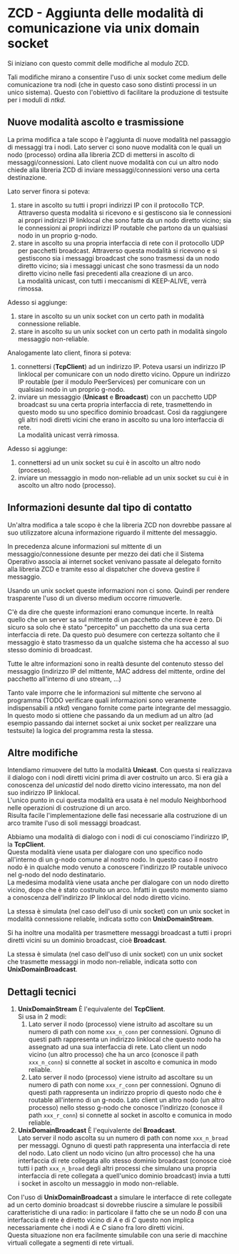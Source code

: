 # ZCD - Aggiunta delle modalità di comunicazione via unix domain socket

Si iniziano con questo commit delle modifiche al modulo ZCD.

Tali modifiche mirano a consentire l'uso di unix socket come medium delle comunicazione tra nodi (che in questo caso
sono distinti processi in un unico sistema). Questo con l'obiettivo di facilitare la produzione di testsuite per
i moduli di *ntkd*.

## Nuove modalità ascolto e trasmissione

La prima modifica a tale scopo è l'aggiunta di nuove modalità nel passaggio di messaggi tra i nodi.
Lato server ci sono nuove modalità con le quali un nodo (processo) ordina alla libreria ZCD di
mettersi in ascolto di messaggi/connessioni. Lato client nuove modalità con cui un altro nodo
chiede alla libreria ZCD di inviare messaggi/connessioni verso una certa destinazione.

Lato server finora si poteva:

1.  stare in ascolto su tutti i propri indirizzi IP con il protocollo TCP. Attraverso questa
    modalità si ricevono e si gestiscono sia le connessioni ai propri indirizzi IP linklocal
    che sono fatte da un nodo diretto vicino; sia le connessioni ai propri indirizzi IP routable
    che partono da un qualsiasi nodo in un proprio g-nodo.
1.  stare in ascolto su una propria interfaccia di rete con il protocollo UDP per pacchetti broadcast.
    Attraverso questa modalità si ricevono e si gestiscono sia i messaggi broadcast che sono trasmessi
    da un nodo diretto vicino; sia i messaggi unicast che sono trasmessi da un nodo diretto vicino
    nelle fasi precedenti alla creazione di un arco.  
    La modalità unicast, con tutti i meccanismi di KEEP-ALIVE, verrà rimossa.

Adesso si aggiunge:

1.  stare in ascolto su un unix socket con un certo path in modalità connessione reliable.
1.  stare in ascolto su un unix socket con un certo path in modalità singolo messaggio non-reliable.

Analogamente lato client, finora si poteva:

1.  connettersi (**TcpClient**) ad un indirizzo IP. Poteva usarsi un indirizzo IP linklocal per
    comunicare con un nodo diretto vicino. Oppure un indirizzo IP routable (per il modulo PeerServices)
    per comunicare con un qualsiasi nodo in un proprio g-nodo.
1.  inviare un messaggio (**Unicast** e **Broadcast**) con un pacchetto UDP broadcast su una certa
    propria interfaccia di rete, trasmettendo in questo modo su uno specifico dominio broadcast.
    Così da raggiungere gli altri nodi diretti vicini che erano in ascolto su una loro interfaccia di rete.  
    La modalità unicast verrà rimossa.

Adesso si aggiunge:

1.  connettersi ad un unix socket su cui è in ascolto un altro nodo (processo).
1.  inviare un messaggio in modo non-reliable ad un unix socket su cui è in ascolto un altro nodo (processo).

## Informazioni desunte dal tipo di contatto

Un'altra modifica a tale scopo è che la libreria ZCD non dovrebbe passare al suo
utilizzatore alcuna informazione riguardo il mittente del messaggio.

In precedenza alcune informazioni sul mittente di un messaggio/connessione desunte per mezzo dei
dati che il Sistema Operativo associa ai internet socket venivano passate al delegato fornito
alla libreria ZCD e tramite esso al dispatcher che doveva gestire il messaggio.

Usando un unix socket queste informazioni non ci sono. Quindi per rendere trasparente l'uso
di un diverso medium occorre rimuoverle.

C'è da dire che queste informazioni erano comunque incerte.
In realtà quello che un server sa sul mittente di un pacchetto che riceve
è zero. Di sicuro sa solo che è stato "percepito" un pacchetto da una sua
certa interfaccia di rete. Da questo può desumere con certezza soltanto che
il messaggio è stato trasmesso da un qualche sistema che ha accesso al suo
stesso dominio di broadcast.

Tutte le altre informazioni sono in realtà desunte del contenuto stesso del
messaggio (indirizzo IP del mittente, MAC address del mittente, ordine del
pacchetto all'interno di uno stream, ...)

Tanto vale imporre che le informazioni sul mittente che servono al programma
(TODO verificare quali informazioni sono veramente indispensabili a *ntkd*)
vengano fornite come parte integrante del messaggio.
In questo modo si ottiene che passando da un medium ad un altro (ad esempio
passando dai internet socket ai unix socket per realizzare una testsuite)
la logica del programma resta la stessa.

## Altre modifiche

Intendiamo rimuovere del tutto la modalità **Unicast**. Con questa si realizzava il dialogo
con i nodi diretti vicini prima di aver costruito un arco. Si era già a conoscenza del
*unicastid* del nodo diretto vicino interessato, ma non del suo indirizzo IP linklocal.  
L'unico punto in cui questa modalità era usata è nel modulo Neighborhood nelle operazioni
di costruzione di un arco.  
Risulta facile l'implementazione delle fasi necessarie alla costruzione di un arco
tramite l'uso di soli messaggi broadcast.

Abbiamo una modalità di dialogo con i nodi di cui conosciamo l'indirizzo IP, la **TcpClient**.  
Questa modalità viene usata per dialogare con uno specifico nodo all'interno di un g-nodo
comune al nostro nodo. In questo caso il nostro nodo è in qualche modo venuto a conoscere
l'indirizzo IP routable univoco nel g-nodo del nodo destinatario.  
La medesima modalità viene usata anche per dialogare con un nodo diretto vicino, dopo che
è stato costruito un arco. Infatti in questo momento siamo a conoscenza dell'indirizzo
IP linklocal del nodo diretto vicino.

La stessa è simulata (nel caso dell'uso di unix socket) con un unix socket in modalità connessione
reliable, indicata sotto con **UnixDomainStream**.

Si ha inoltre una modalità per trasmettere messaggi broadcast
a tutti i propri diretti vicini su un dominio broadcast, cioè **Broadcast**.

La stessa è simulata (nel caso dell'uso di unix socket) con un unix socket che trasmette
messaggi in modo non-reliable, indicata sotto con **UnixDomainBroadcast**.

## Dettagli tecnici

1.  **UnixDomainStream** È l'equivalente del **TcpClient**.  
    Si usa in 2 modi:  
    1) Lato server il nodo (processo) viene istruito ad ascoltare su un numero
    di path con nome `xxx_n_conn` per connessioni. Ognuno di questi path rappresenta un indirizzo linklocal
    che questo nodo ha assegnato ad una sua interfaccia di rete. Lato client
    un nodo vicino (un altro processo) che ha un arco (conosce il path `xxx_n_conn`) si connette al socket
    in ascolto e comunica in modo reliable.  
    2) Lato server il nodo (processo) viene istruito ad ascoltare su un numero
    di path con nome `xxx_r_conn` per connessioni. Ognuno di questi path rappresenta un indirizzo proprio di
    questo nodo che è routable all'interno di un g-nodo. Lato client un altro nodo (un altro processo) nello
    stesso g-nodo che conosce l'indirizzo (conosce il path `xxx_r_conn`) si connette al socket
    in ascolto e comunica in modo reliable.
1.  **UnixDomainBroadcast** È l'equivalente del **Broadcast**.  
    Lato server il nodo ascolta su un numero di path con nome `xxx_n_broad` per
    messaggi. Ognuno di questi path rappresenta una interfaccia di rete del nodo. Lato client un nodo vicino
    (un altro processo) che ha una interfaccia di rete collegata allo stesso dominio broadcast (conosce cioè
    tutti i path `xxx_n_broad` degli altri processi che simulano una propria interfaccia di rete collegata
    a quell'unico dominio broadcast) invia a tutti i socket in ascolto un messaggio in modo non-reliable.

Con l'uso di **UnixDomainBroadcast** a simulare le interfacce di rete collegate ad un certo dominio
broadcast si dovrebbe riuscire a simulare le possibili caratteristiche di una radio: in particolare il fatto
che se un nodo *B* con una interfaccia di rete è diretto vicino di *A* e di *C* questo non implica
necessariamente che i nodi *A* e *C* siano fra loro diretti vicini.  
Questa situazione non era facilmente simulabile con una serie di macchine virtuali collegate a segmenti
di rete virtuali.

